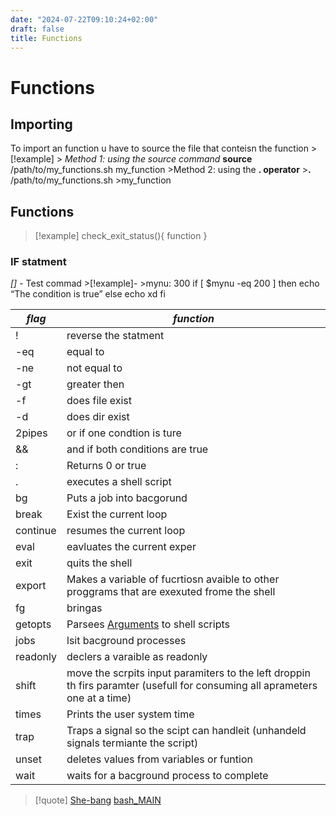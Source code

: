 ```yaml
---
date: "2024-07-22T09:10:24+02:00"
draft: false
title: Functions
---
```


# Functions

## Importing

To import an function u have to source the file that conteisn the
function \>\[!example\] \> *Method 1: using the source command*
**source** /path/to/my_functions.sh my_function \>Method 2: using the
**. operator** \>**.** /path/to/my_functions.sh \>my_function

## Functions

> \[!example\] check_exit_status(){ function }

### IF statment

*\[\]* - Test commad \>\[!example\]- \>mynu: 300 if \[ $mynu -eq 200 \]
then echo “The condition is true” else echo xd fi

| *flag*   | *function*                                                                                                                  |
|----------|-----------------------------------------------------------------------------------------------------------------------------|
| !        | reverse the statment                                                                                                        |
| -eq      | equal to                                                                                                                    |
| -ne      | not equal to                                                                                                                |
| -gt      | greater then                                                                                                                |
| -f       | does file exist                                                                                                             |
| -d       | does dir exist                                                                                                              |
| 2pipes   | or if one condtion is ture                                                                                                  |
| &&       | and if both conditions are true                                                                                             |
| :        | Returns 0 or true                                                                                                           |
| .        | executes a shell script                                                                                                     |
| bg       | Puts a job into bacgorund                                                                                                   |
| break    | Exist the current loop                                                                                                      |
| continue | resumes the current loop                                                                                                    |
| eval     | eavluates the current exper                                                                                                 |
| exit     | quits the shell                                                                                                             |
| export   | Makes a variable of fucrtiosn avaible to other proggrams that are exexuted frome the shell                                  |
| fg       | bringas                                                                                                                     |
| getopts  | Parsees [Arguments](/scriptss/Arguments) to shell scripts                                                       |
| jobs     | lsit bacground processes                                                                                                    |
| readonly | declers a varaible as readonly                                                                                              |
| shift    | move the scrpits input paramiters to the left droppin th firs paramter (usefull for consuming all aprameters one at a time) |
| times    | Prints the user system time                                                                                                 |
| trap     | Traps a signal so the scipt can handleit (unhandeld signals termiante the script)                                           |
| unset    | deletes values from variables or funtion                                                                                    |
| wait     | waits for a bacground process to complete                                                                                   |

> \[!quote\] [She-bang](/scriptss/She-bang)
> [bash_MAIN](/Linux/commands/bash_MAIN)
